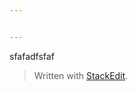 ```yaml
---


---
```


<p>sfafadfsfaf</p>
<blockquote>
<p>Written with <a href="https://stackedit.cn/">StackEdit</a>.</p>
</blockquote>

<!--stackedit_data:
eyJoaXN0b3J5IjpbLTIwNDI3MTA0MDVdfQ==
-->